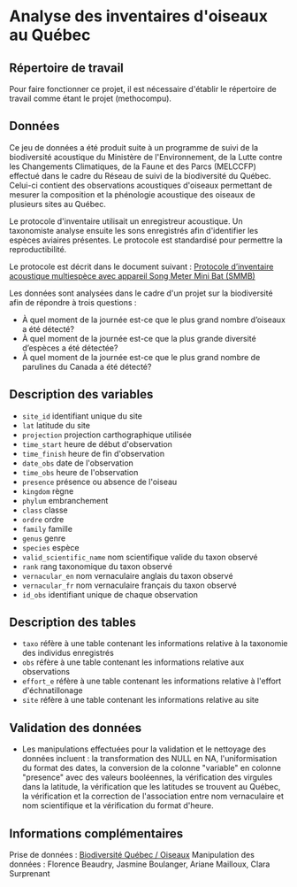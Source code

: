 # Analyse des inventaires d'oiseaux au Québec

## Répertoire de travail
Pour faire fonctionner ce projet, il est nécessaire d'établir le répertoire de travail comme étant le projet (methocompu).

## Données
Ce jeu de données a été produit suite à un programme de suivi de la biodiversité acoustique du Ministère de l'Environnement, de la Lutte contre les Changements Climatiques, de la Faune et des Parcs (MELCCFP) effectué dans le cadre du Réseau de suivi de la biodiversité du Québec. Celui-ci contient des observations acoustiques d'oiseaux permettant de mesurer la composition et la phénologie acoustique des oiseaux de plusieurs sites au Québec.

Le protocole d'inventaire utilisait un enregistreur acoustique. Un taxonomiste analyse ensuite les sons enregistrés afin d'identifier les espèces aviaires présentes. Le protocole est standardisé pour permettre la reproductibilité.

Le protocole est décrit dans le document suivant : [Protocole d’inventaire acoustique multiespèce avec appareil Song Meter Mini Bat (SMMB)](https://mffp.gouv.qc.ca/documents/faune/protocole-inventaire-acoustique-multiespece.pdf)

Les données sont analysées dans le cadre d'un projet sur la biodiversité afin de répondre à trois questions :
- À quel moment de la journée est-ce que le plus grand nombre d’oiseaux a été détecté? 
- À quel moment de la journée est-ce que la plus grande diversité d’espèces a été détectée? 
- À quel moment de la journée est-ce que le plus grand nombre de parulines du Canada a été détecté? 


## Description des variables

-   `site_id` identifiant unique du site
-   `lat` latitude du site
-   `projection` projection carthographique utilisée
-   `time_start` heure de début d'observation
-   `time_finish` heure de fin d'observation
-   `date_obs` date de l'observation
-   `time_obs` heure de l'observation
-   `presence` présence ou absence de l'oiseau
-   `kingdom` règne
-   `phylum` embranchement
-   `class` classe
-   `ordre` ordre
-   `family` famille
-   `genus` genre
-   `species` espèce
-   `valid_scientific_name` nom scientifique valide du taxon observé
-   `rank` rang taxonomique du taxon observé
-   `vernacular_en` nom vernaculaire anglais du taxon observé
-   `vernacular_fr` nom vernaculaire français du taxon observé
-   `id_obs` identifiant unique de chaque observation

## Description des tables

-   `taxo` réfère à une table contenant les informations relative à la taxonomie des individus enregistrés
-   `obs` réfère à une table contenant les informations relative aux observations
-   `effort_e` réfère à une table contenant les informations relative à l'effort d'échnatillonage
-   `site` réfère à une table contenant les informations relative au site

## Validation des données

-   Les manipulations effectuées pour la validation et le nettoyage des données incluent : la transformation des NULL en NA, l'uniformisation du format des dates, la conversion de la colonne "variable" en colonne "presence" avec des valeurs booléennes, la vérification des virgules dans la latitude, la vérification que les latitudes se trouvent au Québec, la vérification et la correction de l'association entre nom vernaculaire et nom scientifique et la vérification du format d'heure.

## Informations complémentaires
Prise de données : [Biodiversité Québec / Oiseaux](https://biodiversite-quebec.ca/fr/inventaires/inventaires/oiseaux)
Manipulation des données : Florence Beaudry, Jasmine Boulanger, Ariane Mailloux, Clara Surprenant